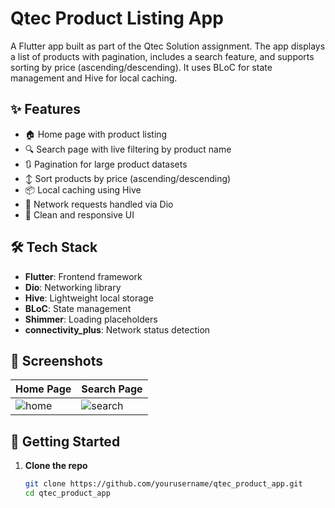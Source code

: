 # Qtec Product Listing App

A Flutter app built as part of the Qtec Solution assignment. The app displays a list of products with pagination, includes a search feature, and supports sorting by price (ascending/descending). It uses BLoC for state management and Hive for local caching.

## ✨ Features

- 🏠 Home page with product listing
- 🔍 Search page with live filtering by product name
- 🔃 Pagination for large product datasets
- ↕️ Sort products by price (ascending/descending)
- 📦 Local caching using Hive
- 📡 Network requests handled via Dio
- 🚀 Clean and responsive UI

## 🛠️ Tech Stack

- **Flutter**: Frontend framework
- **Dio**: Networking library
- **Hive**: Lightweight local storage
- **BLoC**: State management
- **Shimmer**: Loading placeholders
- **connectivity_plus**: Network status detection

## 📸 Screenshots

| Home Page | Search Page |
|-----------|-------------|
| ![home](screenshots/home.png) | ![search](screenshots/search.png) |

## 🚀 Getting Started

1. **Clone the repo**
   ```bash
   git clone https://github.com/yourusername/qtec_product_app.git
   cd qtec_product_app
